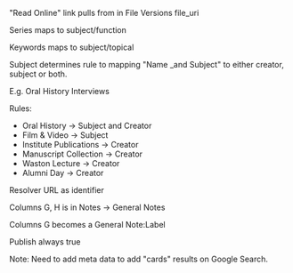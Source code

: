 "Read Online" link pulls from in File Versions file_uri

Series maps to subject/function

Keywords maps to subject/topical


Subject determines rule to mapping "Name \_and Subject" to either creator, subject or both.

E.g. Oral History Interviews

Rules:

+ Oral History -> Subject and Creator
+ Film & Video -> Subject
+ Institute Publications -> Creator
+ Manuscript Collection -> Creator
+ Waston Lecture -> Creator
+ Alumni Day -> Creator



Resolver URL as identifier

Columns G, H is in Notes -> General Notes

Columns G becomes a General Note:Label

Publish always true


Note: Need to add meta data to add "cards" results on Google Search.
